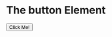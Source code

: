 <!DOCTYPE html>
<html>
 <head>
  <script>
        let d = new Date();
        const contentEntitlementsServiceName="com.google.youtube.tv.ContentEntitlement";
        H5vccPlatformService.has(contentEntitlementsServiceName);
        //alert("Today's date is " + d);
  </script>
 </head>
  
 <body>
  <h1>The button Element</h1>
  <button type="button" onclick="alert('Hello world!')">Click Me!</button>
 </body>
</html>

